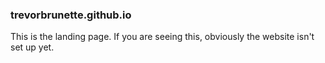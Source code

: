### trevorbrunette.github.io
This is the landing page. If you are seeing this, obviously the website isn't set up yet.
